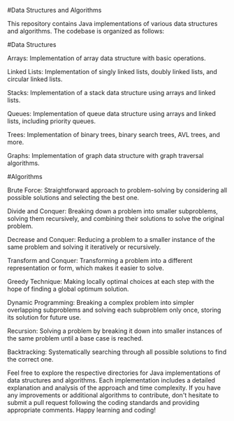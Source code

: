 #Data Structures and Algorithms

This repository contains Java implementations of various data structures and algorithms. The codebase is organized as follows:

#Data Structures

Arrays: Implementation of array data structure with basic operations.

Linked Lists: Implementation of singly linked lists, doubly linked lists, and circular linked lists.

Stacks: Implementation of a stack data structure using arrays and linked lists.

Queues: Implementation of queue data structure using arrays and linked lists, including priority queues.

Trees: Implementation of binary trees, binary search trees, AVL trees, and more.

Graphs: Implementation of graph data structure with graph traversal algorithms.

#Algorithms

Brute Force: Straightforward approach to problem-solving by considering all possible solutions and selecting the best one.

Divide and Conquer: Breaking down a problem into smaller subproblems, solving them recursively, and combining their solutions to solve the original problem.

Decrease and Conquer: Reducing a problem to a smaller instance of the same problem and solving it iteratively or recursively.

Transform and Conquer: Transforming a problem into a different representation or form, which makes it easier to solve.

Greedy Technique: Making locally optimal choices at each step with the hope of finding a global optimum solution.

Dynamic Programming: Breaking a complex problem into simpler overlapping subproblems and solving each subproblem only once, storing its solution for future use.

Recursion: Solving a problem by breaking it down into smaller instances of the same problem until a base case is reached.

Backtracking: Systematically searching through all possible solutions to find the correct one.



Feel free to explore the respective directories for Java implementations of data structures and algorithms. Each implementation includes a detailed explanation and analysis of the approach and time complexity. If you have any improvements or additional algorithms to contribute, don't hesitate to submit a pull request following the coding standards and providing appropriate comments. Happy learning and coding!
